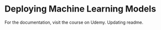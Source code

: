 # Deploying Machine Learning Models
For the documentation, visit the course on Udemy.
Updating readme.

